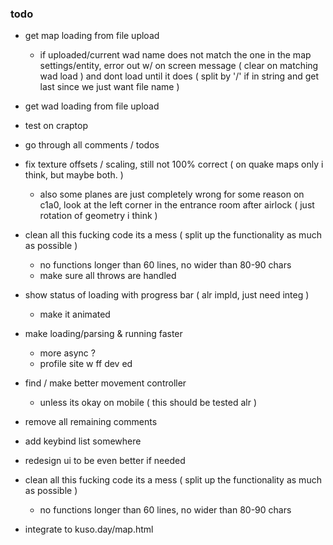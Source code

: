 ### todo
 - get map loading from file upload
   - if uploaded/current wad name does not match the one in the map settings/entity, error out w/ on screen message ( clear on matching wad load ) and dont load until it does ( split by '/' if in string and get last since we just want file name )

 - get wad loading from file upload

 - test on craptop

 - go through all comments / todos
 
 - fix texture offsets / scaling, still not 100% correct ( on quake maps only i think, but maybe both. )
   - also some planes are just completely wrong for some reason on c1a0, look at the left corner in the entrance room after airlock ( just rotation of geometry i think )

 - clean all this fucking code its a mess ( split up the functionality as much as possible )
   - no functions longer than 60 lines, no wider than 80-90 chars
   - make sure all throws are handled

 - show status of loading with progress bar ( alr impld, just need integ )
   - make it animated

 - make loading/parsing & running faster
   - more async ?
   - profile site w ff dev ed

 - find / make better movement controller
   - unless its okay on mobile ( this should be tested alr )

 - remove all remaining comments

 - add keybind list somewhere

 - redesign ui to be even better if needed

 - clean all this fucking code its a mess ( split up the functionality as much as possible )
   - no functions longer than 60 lines, no wider than 80-90 chars

 - integrate to kuso.day/map.html